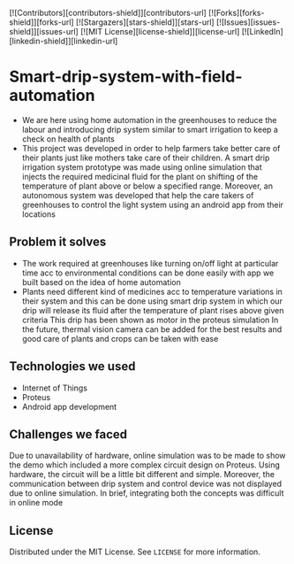 [![Contributors][contributors-shield]][contributors-url]
[![Forks][forks-shield]][forks-url]
[![Stargazers][stars-shield]][stars-url]
[![Issues][issues-shield]][issues-url]
[![MIT License][license-shield]][license-url]
[![LinkedIn][linkedin-shield]][linkedin-url]

# Smart-drip-system-with-field-automation

* We are here using home automation in the greenhouses to reduce the labour and introducing drip system similar to smart irrigation to keep a check on health of plants
* This project was developed in order to help farmers take better care of their plants just like mothers take care of their children. A smart drip irrigation system prototype was made using online simulation that injects the required medicinal fluid for the plant on shifting of the temperature of plant above or below a specified range. Moreover, an autonomous system was developed that help the care takers of greenhouses to control the light system using an android app from their locations


## Problem it solves

* The work required at greenhouses like turning on/off light at particular time acc to environmental conditions can be done easily with app we built based on the idea of home automation
* Plants need different kind of medicines acc to temperature variations in their system and this can be done using smart drip system in which our drip will release its fluid after the temperature of plant rises above given criteria
This drip has been shown as motor in the proteus simulation
In the future, thermal vision camera can be added for the best results and good care of plants and crops can be taken with ease



## Technologies we used

- Internet of Things
- Proteus 
- Android app development

## Challenges we faced

Due to unavailability of hardware, online simulation was to be made to show the demo which included a more complex circuit design on Proteus. Using hardware, the circuit will be a little bit different and simple. Moreover, the communication between drip system and control device was not displayed due to online simulation. In brief, integrating both the concepts was difficult in online mode

## License

Distributed under the MIT License. See `LICENSE` for more information.
